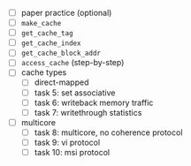 - [ ] paper practice (optional)
- [ ] ``make_cache``
- [ ] ``get_cache_tag``
- [ ] ``get_cache_index``
- [ ] ``get_cache_block_addr``
- [ ] ``access_cache`` (step-by-step)
- [ ] cache types
  - [ ] direct-mapped
  - [ ] task 5: set associative
  - [ ] task 6: writeback memory traffic
  - [ ] task 7: writethrough statistics
- [ ] multicore
  - [ ] task 8: multicore, no coherence protocol
  - [ ] task 9: vi protocol
  - [ ] task 10: msi protocol